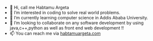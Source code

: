 - 👋 Hi, call me Habtamu Argeta
- 👀 I’m interested in coding to solve real world problems.
- 🌱 I’m currently learning computer science in Addis Ababa University.
- 💞️ I’m looking to collaborate on any software development by using java,c++,python as well as front end web development !!
- 📫 You can reach me via [habtamuargeta.com](https://habtamuargeta.github.io/My-Resum/)

<!---
HabtamuArgeta/HabtamuArgeta is a ✨ special ✨ repository because its `README.md` (this file) appears on your GitHub profile.
You can click the Preview link to take a look at your changes.
--->
